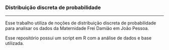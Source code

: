 ### Distribuição discreta de probabilidade
<hr class="style1">

Esse trabalho utiliza de noções de distribuição discreta de probabilidade para analisar os dados da Maternidade Frei Damião em João Pessoa. 

Esse repositório possui um script em R com a análise de dados e base utilizada. 


